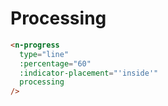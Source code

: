 # Processing
```html
<n-progress
  type="line"
  :percentage="60"
  :indicator-placement="'inside'"
  processing
/>
```